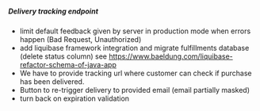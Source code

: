 ##### Delivery tracking endpoint 
- limit default feedback given by server in production mode when errors happen (Bad Request, Unauthorized)
- add liquibase framework integration and migrate fulfillments database (delete status column) see https://www.baeldung.com/liquibase-refactor-schema-of-java-app
- We have to provide tracking url where customer can check if purchase has been delivered.
- Button to re-trigger delivery to provided email (email partially masked)
- turn back on expiration validation